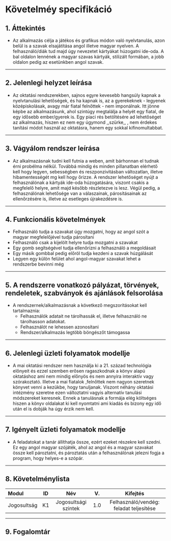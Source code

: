 # **Követelméy specifikáció**
## 1. Áttekintés
* Az alkalmazás célja a játékos és grafikus módon való nyelvtanulás, azon belül is a szavak elsajátítása angol illetve magyar nyelven. A felhasználó/diák tud majd úgy nevezetet kártyákat húzogatni ide-oda. A bal oldalon lennének a magyar szavas kártyák, stilizált formában, a jobb oldalon pedig az esetünkben angol szavak.
---
## 2. Jelenlegi helyzet leírása
* Az oktatási rendszerekben, sajnos egyre kevesebb hangsúly kapnak a nyelvtanulási lehetőségek, és ha kapnak is, az a gyerekeknek - legyenek középiskolásak, avagy már fiatal felnőttek - nem imponálnak. Itt jönne képbe az alkalmazásunk, ahol szintúgy megtalálja a helyét egy fiatal, de egy idősebb ember/gyerek is. Egy piaci rés betöltésére ad lehetőséget az alkalmazás, hiszen ez nem egy úgymond ,,szürke,, , nem érdekes tanítási módot használ az oktatásra, hanem egy sokkal kifinomultabbat.
---
## 3. Vágyálom rendszer leírása
* Az alkalmazásnak tudni kell futnia a weben, amit bárhonnan el tudnak érni probélma nélkül. Továbbá mindíg és minden pillanatban elérhető kell hogy legyen, sebességben és reszponzivitásban változatlan, illetve hibamentességét mg kell hogy őrizze. A rendszer lehetőséget nyújt a felhasználónak a kártyák ide-oda húzogatására, viszont csakis a megfelelő helyre, amit majd később részletezve is lesz. Végül pedig, a felhasználónak lehetősége van a válaszainak, párosításainak az ellenőrzésére is, illetve az esetleges újrakezdésre is.
---
## 4. Funkcionális követelmények
* Felhasználó tudja a szavakat úgy mozgatni, hogy az angol szót a magyar megfelelőjével tudja párosítani
* Felhasználó csak a kijelölt helyre tudja mozgatni a szavakat
* Egy gomb segítségével tudja ellenőrizni a felhasználó a megoldásait
* Egy másik gombbal pedig előröl tudja kezdeni a szavak húzgálását
* Legyen egy külön felület ahol angol-magyar szavakat lehet a rendszerbe bevinni még
---
## 5. A rendszerre vonatkozó pályázat, törvények, rendeletek, szabványok és ajánlások felsorolása
* A rendszernek/alkalmazásnak a következő megszorításokat kell tartalmaznia:
    * Felhasználók adatait ne tárolhassák el, illetve felhasználó ne tárolhasson adatokat.
    * Felhasználót ne lehessen azonosítani
    * Rendszer/alkalmazás legtöbb böngészőt támogassa
---
## 6. Jelenlegi üzleti folyamatok modellje
* A mai oktatási rendszer nem használja ki a 21. század technológia előnyeit és ezzel szemben erősen ragaszkodnak a könyv alapú oktatáshoz ami nem mindig előnyös és nem annyira interaktív vagy szórakoztató. Illetve a mai fiatalok ,felnőttek nem nagyon szeretnek könyvet venni a kezükbe, hogy tanuljanak. Viszont néhány oktatási intézmény szeretne ezen változtatni vagyis alternatív tanulási módszereket keresnek. Ennek a tanulásnak a formája elég költséges hiszen a könyv oldalakat ki kell nyomtatni ami kiadás és bizony egy idő után el is dobják ha úgy érzik nem kell.
---
## 7. Igényelt üzleti folyamatok modellje
* A feladatokat a tanár állíthatja
össze, ezért ezeket részekre kell szedni. Ez egy angol magyar szójáték, ahol az angol és a magyar szavakat össze kell pároztatni, és pároztatás után a felhasználónak jelezni fogja a program, hogy helyes-e a szópár.
---
## 8. Követelménylista
 |    Modul    |      ID     |           Név          |   V.   |                                                 Kifejtés                                                      |
| :---        |    :----:   |          :---:         | :---:  |                                                  :---:                                                        |
| Jogosultság |      K1     | Jogosultsági szintek   |  1.0   |                     Felhasználó/vendég: feladat teljesítése   |

---
## 9. Fogalomtár